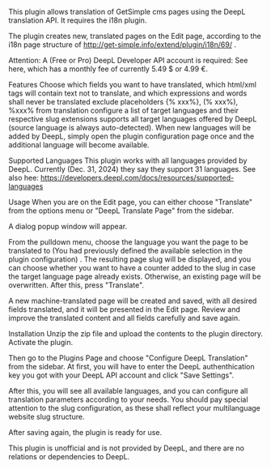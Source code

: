 This plugin allows translation of GetSimple cms pages using the DeepL translation API.
It requires the i18n plugin.

The plugin creates new, translated pages on the Edit page, according to the i18n page structure of http://get-simple.info/extend/plugin/i18n/69/ .

Attention: A (Free or Pro) DeepL Developer API account is required: See here, which has a monthly fee of currently 5.49 $ or 4.99 €.

Features
Choose which fields you want to have translated, which html/xml tags will contain text not to translate, and which expressions and words shall never be translated
exclude placeholders {% xxx%}, (% xxx%), %xxx% from translation
configure a list of target languages and their respective slug extensions
supports all target languages offered by DeepL (source language is always auto-detected). When new languages will be added by DeepL, simply open the plugin configuration page once and the additional language will become available.

Supported Languages
This plugin works with all languages provided by DeepL.
Currently (Dec. 31, 2024) they say they support 31 languages.
See also hee: https://developers.deepl.com/docs/resources/supported-languages

Usage
When you are on the Edit page, you can either choose "Translate" from the options menu or "DeepL Translate Page" from the sidebar.

A dialog popup window will appear.

From the pulldown menu, choose the language you want the page to be translated to (You had previously defined the available selection in the plugin configuration) . The resulting page slug will be displayed, and you can choose whether you want to have a counter added to the slug in case the target language page already exists. Otherwise, an existing page will be overwritten.
After this, press "Translate".

A new machine-translated page will be created and saved, with all desired fields translated, and it will be presented in the Edit page.
Review and improve the translated content and all fields carefully and save again.

Installation
Unzip the zip file and upload the contents to the plugin directory.
Activate the plugin.

Then go to the Plugins Page and choose "Configure DeepL Translation" from the sidebar.
At first, you will have to enter the DeepL authenthication key you got with your DeepL API account and click "Save Settings".

After this, you will see all available languages, and you can configure all translation parameters according to your needs.
You should pay special attention to the slug configuration, as these shall reflect your multilanguage website slug structure.

After saving again, the plugin is ready for use.

This plugin is unofficial and is not provided by DeepL, and there are no relations or dependencies to DeepL.
